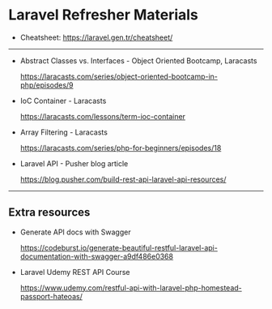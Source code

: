 # Laravel Refresher Materials #

- Cheatsheet: https://laravel.gen.tr/cheatsheet/

----

- Abstract Classes vs. Interfaces - Object Oriented Bootcamp, Laracasts
 
    https://laracasts.com/series/object-oriented-bootcamp-in-php/episodes/9
    
- IoC Container - Laracasts

    https://laracasts.com/lessons/term-ioc-container

- Array Filtering - Laracasts

    https://laracasts.com/series/php-for-beginners/episodes/18
    
- Laravel API - Pusher blog article

    https://blog.pusher.com/build-rest-api-laravel-api-resources/

----
## Extra resources ##

- Generate API docs with Swagger

    https://codeburst.io/generate-beautiful-restful-laravel-api-documentation-with-swagger-a9df486e0368
    
- Laravel Udemy REST API Course

    https://www.udemy.com/restful-api-with-laravel-php-homestead-passport-hateoas/
